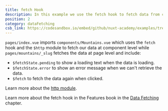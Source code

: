 ```yaml
---
title: fetch Hook
description: In this example we use the fetch hook to fetch data from components and from pages
position: 2
category: dataFetching
csb_link: https://codesandbox.io/embed/github/nuxt-academy/examples/tree/master/data-fetching/fetch-hook?fontsize=14&hidenavigation=1&module=%2Fcomponents%2FMountains.vue&theme=dark&view=editor
---
```


<example-intro></example-intro>

`pages/index.vue` imports `components/Mountains.vue` which uses the `fetch` hook and the `$http` module to fetch our data at component level while `pages/mountains/_slug` fetches the data at page level and include:

- `$fetchState.pending` to show a loading text when the data is loading.
- `$fetchState.error` to show an error message when we can't retrieve the data.
- `$fetch` to fetch the data again when clicked.

<base-alert type="next">

Learn more about the [http module](https://http.nuxtjs.org/).

</base-alert>

<base-alert type="next">

Learn more about the fetch hook in the Features book in the [Data Fetching](/docs/2.x/features/data-fetching) chapter.

</base-alert>

<code-sandbox :src="csb_link"></code-sandbox>

